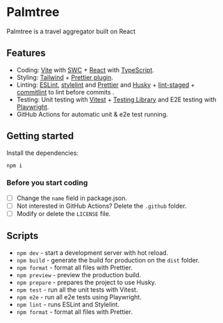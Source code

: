 # Palmtree

Palmtree is a travel aggregator built on React

## Features

- Coding: [Vite](https://vitejs.dev) with [SWC](https://swc.rs/) + [React](https://reactjs.org) with [TypeScript](https://www.typescriptlang.org).
- Styling: [Tailwind](https://tailwindcss.com) + [Prettier plugin](https://github.com/tailwindlabs/prettier-plugin-tailwindcss).
- Linting: [ESLint](https://eslint.org), [stylelint](https://stylelint.io) and [Prettier](https://prettier.io) and [Husky](https://github.com/typicode/husky) + [lint-staged](https://github.com/okonet/lint-staged) + [commitlint](https://commitlint.js.org/#/) to lint before commits .
- Testing: Unit testing with [Vitest](https://vitest.dev/) + [Testing Library](https://testing-library.com/) and E2E testing with [Playwright](https://playwright.dev/).
- GitHub Actions for automatic unit & e2e test running.

## Getting started

Install the dependencies:

```
npm i
```

### Before you start coding

- [ ] Change the `name` field in package.json.
- [ ] Not interested in GitHub Actions? Delete the `.github` folder.
- [ ] Modify or delete the `LICENSE` file.

## Scripts

- `npm dev` - start a development server with hot reload.
- `npm build` - generate the build for production on the `dist` folder.
- `npm format` - format all files with Prettier.
- `npm preview` - preview the production build.
- `npm prepare` - prepares the project to use Husky.
- `npm test` - run all the unit tests with Vitest.
- `npm e2e` - run all e2e tests using Playwright.
- `npm lint` - runs ESLint and Stylelint.
- `npm format` - format all files with Prettier.
